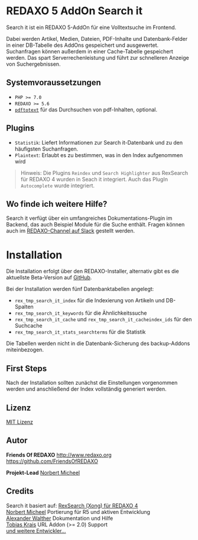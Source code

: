 # REDAXO 5 AddOn Search it

Search it ist ein REDAXO 5-AddOn für eine Volltextsuche im Frontend.

Dabei werden Artikel, Medien, Dateien, PDF-Inhalte und Datenbank-Felder in einer
DB-Tabelle des AddOns gespeichert und ausgewertet. Suchanfragen können außerdem
in einer Cache-Tabelle gespeichert werden. Das spart Serverrechenleistung und
führt zur schnelleren Anzeige von Suchergebnissen.

## Systemvoraussetzungen

* `PHP >= 7.0`
* `REDAXO >= 5.6`
* [`pdftotext`](https://www.xpdfreader.com/pdftotext-man.html) für das
  Durchsuchen von pdf-Inhalten, optional.

## Plugins

* `Statistik`: Liefert Informationen zur Search it-Datenbank und zu den
  häufigsten Suchanfragen.
* `Plaintext`: Erlaubt es zu bestimmen, was in den Index aufgenommen wird

> Hinweis: Die Plugins `Reindex` und `Search Highlighter` aus RexSearch für
> REDAXO 4 wurden in Seach it integriert. Auch das PlugIn `Autocomplete` wurde integriert.

## Wo finde ich weitere Hilfe?

Search it verfügt über ein umfangreiches Dokumentations-Plugin im Backend, das
auch Beispiel Module für die Suche enthält.
Fragen können auch
im [REDAXO-Channel auf Slack](https://friendsofredaxo.slack.com/messages/redaxo/)
gestellt werden.

# Installation

Die Installation erfolgt über den REDAXO-Installer, alternativ gibt es die
aktuellste Beta-Version
auf [GitHub](https://github.com/FriendsOfREDAXO/search_it).

Bei der Installation werden fünf Datenbanktabellen angelegt:

* `rex_tmp_search_it_index` für die Indexierung von Artikeln und DB-Spalten
* `rex_tmp_search_it_keywords` für die Ähnlichkeitssuche
* `rex_tmp_search_it_cache` und `rex_tmp_search_it_cacheindex_ids` für den
  Suchcache
* `rex_tmp_search_it_stats_searchterms` für die Statistik

Die Tabellen werden nicht in die Datenbank-Sicherung des backup-Addons
miteinbezogen.

## First Steps

Nach der Installation sollten zunächst die Einstellungen vorgenommen werden und
anschließend der Index vollständig generiert werden.

## Lizenz

[MIT Lizenz](https://github.com/FriendsOfREDAXO/search_it/blob/master/LICENSE)

## Autor

**Friends Of REDAXO**
http://www.redaxo.org
https://github.com/FriendsOfREDAXO

**Projekt-Lead**
[Norbert Micheel](https://github.com/tyrant88)

## Credits

Search it basiert
auf: [RexSearch (Xong) für REDAXO 4](https://github.com/xong/rexsearch)   
[Norbert Micheel](https://github.com/tyrant88/) Portierung für R5 und aktiven
Entwicklung   
[Alexander Walther](https://github.com/skerbis) Dokumentation und Hilfe   
[Tobias Krais](https://github.com/tobiaskrais) URL Addon (>= 2.0) Support    
[und weitere Entwickler...](https://github.com/FriendsOfREDAXO/search_it/graphs/contributors)
